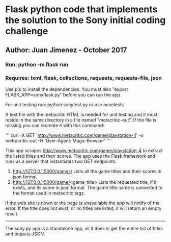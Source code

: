 # Flask python code that implements the solution to the Sony initial coding challenge
## Author: Juan Jimenez - October 2017
### Run: python -m flask run
### Requires: lxml, flask, collections, requests, requests-file, json


Use pip to install the dependencies. You must also "export FLASK_APP=sonyflask.py" before you can run the app


For unit testing run: python sonytest.py or use nosetests


A text file with the metacritic HTML is needed for unit testing and it must reside in the same directory in a file named "metacritic-out". If the file is missing you can recreate it with this command:

'''
curl -X GET 'http://www.metacritic.com/game/playstation-4' -o metracritic-out -H 'User-Agent: Magic Browser'
'''

This app scrapes http://www.metacritic.com/game/playstation-4 to extract the listed titles
and their scores. The app uses the Flask framework and runs as a server that instantiates
two GET endpoints:

1. http://127.0.0.1:5000/games/
	Lists all the game titles and their scores in json format
2. http://127.0.0.1:5000/game/<game_title>
        Lists the requested title, if it exists, and its score in json format. The
	game title name is converted to the format used in metacritic tags.

If the web site is down or the page is unavailable the app will notify of the error.
If the title does not exist, or no titles are listed, it will return an empty result.

--------

The sony.py app is a standalone app, all it does is get the entire list of titles
and outputs JSON.
